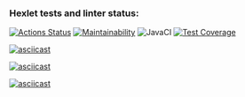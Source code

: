 ### Hexlet tests and linter status:
[![Actions Status](https://github.com/Siletskiy-igor/java-project-71/workflows/hexlet-check/badge.svg)](https://github.com/Siletskiy-igor/java-project-71/actions)  [![Maintainability](https://api.codeclimate.com/v1/badges/81398473929b23be0595/maintainability)](https://codeclimate.com/github/Siletskiy-igor/java-project-71/maintainability)  ![JavaCI](https://github.com/Siletskiy-igor/java-project-71/actions/workflows/main.yml/badge.svg)  [![Test Coverage](https://api.codeclimate.com/v1/badges/81398473929b23be0595/test_coverage)](https://codeclimate.com/github/Siletskiy-igor/java-project-71/test_coverage)


[![asciicast](https://asciinema.org/a/mzychWyI77GX9EHzEGA4CLH1J.svg)](https://asciinema.org/a/mzychWyI77GX9EHzEGA4CLH1J)

[![asciicast](https://asciinema.org/a/7Fq2kUPRVXxINskQT7606x4bv.svg)](https://asciinema.org/a/7Fq2kUPRVXxINskQT7606x4bv)

[![asciicast](https://asciinema.org/a/m5sblNqvpaXZfj7UhvsvT6oO6.svg)](https://asciinema.org/a/m5sblNqvpaXZfj7UhvsvT6oO6)
